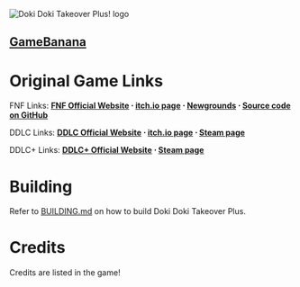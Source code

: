 ![Doki Doki Takeover Plus! logo](art/DokiTakeoverPlusLogo.png)

## **[GameBanana](https://gamebanana.com/mods/47364)**

# Original Game Links

FNF Links: **[FNF Official Website](https://funkin.me) ⋅ [itch.io page](https://ninja-muffin24.itch.io/funkin) ⋅ [Newgrounds](https://www.newgrounds.com/portal/view/770371) ⋅ [Source code on GitHub](https://github.com/FunkinCrew/Funkin)**

DDLC Links: **[DDLC Official Website](http://ddlc.moe) ⋅ [itch.io page](https://teamsalvato.itch.io/ddlc) ⋅ [Steam page](https://store.steampowered.com/app/698780)**

DDLC+ Links: **[DDLC+ Official Website](http://ddlc.plus) ⋅ [Steam page](https://store.steampowered.com/app/1388880)**

# Building

Refer to [BUILDING.md](BUILDING.md) on how to build Doki Doki Takeover Plus.

# Credits

Credits are listed in the game!
